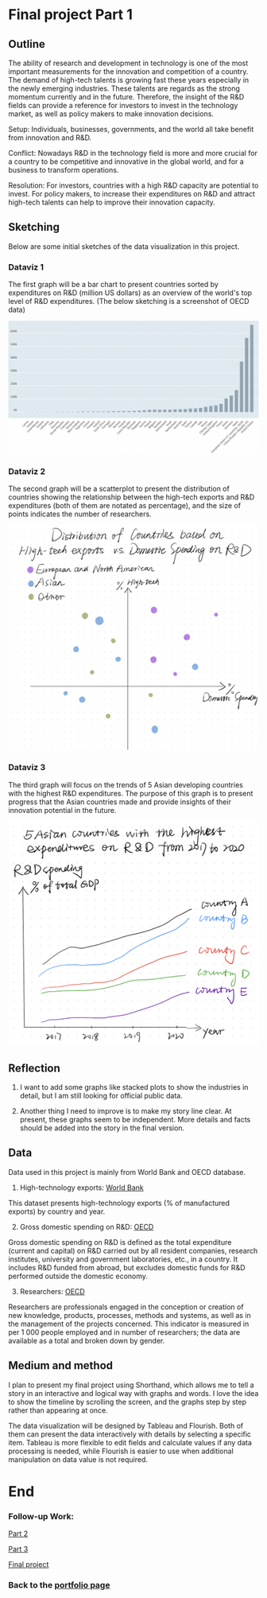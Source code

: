 # Final project Part 1

## Outline
The ability of research and development in technology is one of the most important measurements for the innovation and competition of a country. The demand of high-tech talents is growing fast these years especially in the newly emerging industries. These talents are regards as the strong momentum currently and in the future. Therefore, the insight of the R&D fields can provide a reference for investors to invest in the technology market, as well as policy makers to make innovation decisions. 

Setup: Individuals, businesses, governments, and the world all take benefit from innovation and R&D. 

Conflict: Nowadays R&D in the technology field is more and more crucial for a country to be competitive and innovative in the global world, and for a business to transform operations. 

Resolution: For investors, countries with a high R&D capacity are potential to invest. For policy makers, to increase their expenditures on R&D and attract high-tech talents can help to improve their innovation capacity. 

## Sketching
Below are some initial sketches of the data visualization in this project.

### Dataviz 1
The first graph will be a bar chart to present countries sorted by expenditures on R&D (million US dollars) as an overview of the world's top level of R&D expenditures. (The below sketching is a screenshot of OECD data)

![My Image](part1_sketching1.png)

### Dataviz 2
The second graph will be a scatterplot to present the distribution of countries showing the relationship between the high-tech exports and R&D expenditures (both of them are notated as percentage), and the size of points indicates the number of researchers. 

![My Image](part1_sketching2.jpg)

### Dataviz 3
The third graph will focus on the trends of 5 Asian developing countries with the highest R&D expenditures. The purpose of this graph is to present progress that the Asian countries made and provide insights of their innovation potential in the future. 

![My Image](part1_sketching3.jpg)


## Reflection
1. I want to add some graphs like stacked plots to show the industries in detail, but I am still looking for official public data. 

2. Another thing I need to improve is to make my story line clear. At present, these graphs seem to be independent. More details and facts should be added into the story in the final version. 


## Data
Data used in this project is mainly from World Bank and OECD database. 

1. High-technology exports: [World Bank](https://data.worldbank.org/indicator/TX.VAL.TECH.MF.ZS?most_recent_year_desc=true&view=chart) 

This dataset presents high-technology exports (% of manufactured exports) by country and year.

2. Gross domestic spending on R&D: [OECD](https://data.oecd.org/rd/gross-domestic-spending-on-r-d.htm)

Gross domestic spending on R&D is defined as the total expenditure (current and capital) on R&D carried out by all resident companies, research institutes, university and government laboratories, etc., in a country. It includes R&D funded from abroad, but excludes domestic funds for R&D performed outside the domestic economy.

3. Researchers: [OECD](https://data.oecd.org/rd/researchers.htm#indicator-chart) 

Researchers are professionals engaged in the conception or creation of new knowledge, products, processes, methods and systems, as well as in the management of the projects concerned. This indicator is measured in per 1 000 people employed and in number of researchers; the data are available as a total and broken down by gender.


## Medium and method
I plan to present my final project using Shorthand, which allows me to tell a story in an interactive and logical way with graphs and words. I love the idea to show the timeline by scrolling the screen, and the graphs step by step rather than appearing at once. 

The data visualization will be designed by Tableau and Flourish. Both of them can present the data interactively with details by selecting a specific item. Tableau is more flexible to edit fields and calculate values if any data processing is needed, while Flourish is easier to use when additional manipulation on data value is not required. 

# End 

### Follow-up Work:

[Part 2](final_part2.md)

[Part 3](final_part3.md)

[Final project](https://carnegiemellon.shorthandstories.com/r-d-in-china-now-and-future/index.html)


### Back to the [portfolio page](README.md)
